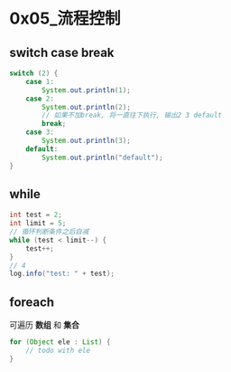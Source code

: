 # 0x05_流程控制

## switch case break

```java
switch (2) {
    case 1:
        System.out.println(1);
    case 2:
        System.out.println(2);
        // 如果不加break, 将一直往下执行, 输出2 3 default
        break;
    case 3:
        System.out.println(3);
    default:
        System.out.println("default");
}
```

## while

```java
int test = 2;
int limit = 5;
// 循环判断条件之后自减
while (test < limit--) {
    test++;
}
// 4
log.info("test: " + test);
```

## foreach

可遍历 **数组** 和 **集合**

```java
for (Object ele : List) {
    // todo with ele
}
```
